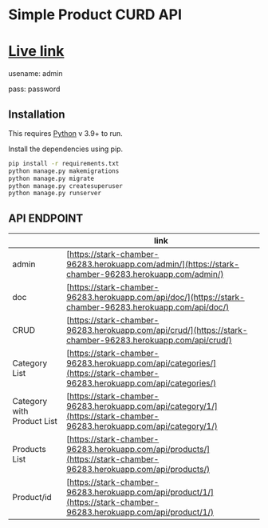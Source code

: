 # Simple Product CURD API

 

# [Live link](https://stark-chamber-96283.herokuapp.com/)

usename: admin

pass: password

## Installation

This requires [Python](https://python.org/) v 3.9+ to run.

Install the dependencies using pip.

```sh
pip install -r requirements.txt
python manage.py makemigrations
python manage.py migrate
python manage.py createsuperuser
python manage.py runserver
```


## API ENDPOINT


|  | link |
| ------ | ------ |
| admin | [https://stark-chamber-96283.herokuapp.com/admin/](https://stark-chamber-96283.herokuapp.com/admin/) |
| doc | [https://stark-chamber-96283.herokuapp.com/api/doc/](https://stark-chamber-96283.herokuapp.com/api/doc/) |
| CRUD | [https://stark-chamber-96283.herokuapp.com/api/crud/](https://stark-chamber-96283.herokuapp.com/api/crud/) |
| Category List| [https://stark-chamber-96283.herokuapp.com/api/categories/](https://stark-chamber-96283.herokuapp.com/api/categories/) |
| Category with Product List | [https://stark-chamber-96283.herokuapp.com/api/category/1/](https://stark-chamber-96283.herokuapp.com/api/category/1/) |
| Products List| [https://stark-chamber-96283.herokuapp.com/api/products/](https://stark-chamber-96283.herokuapp.com/api/products/) |
| Product/id | [https://stark-chamber-96283.herokuapp.com/api/product/1/](https://stark-chamber-96283.herokuapp.com/api/product/1/) |


